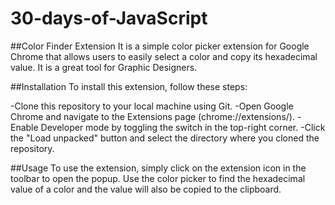 # 30-days-of-JavaScript

##Color Finder Extension
It is a simple color picker extension for Google Chrome that allows users to easily select a color and copy its hexadecimal value. It is a great tool for Graphic Designers.

##Installation
To install this extension, follow these steps:

-Clone this repository to your local machine using Git.
-Open Google Chrome and navigate to the Extensions page (chrome://extensions/).
-Enable Developer mode by toggling the switch in the top-right corner.
-Click the "Load unpacked" button and select the directory where you cloned the repository.

##Usage
To use the extension, simply click on the extension icon in the toolbar to open the popup. Use the color picker to find the hexadecimal value of a color and the value will also be copied to the clipboard.
